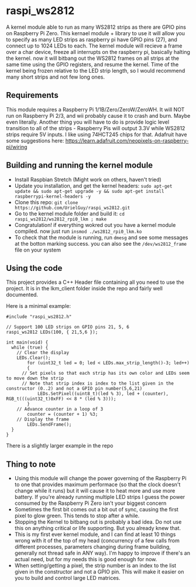 # raspi_ws2812
A kernel module able to run as many WS2812 strips as there are GPIO pins on Raspberry Pi Zero. 
This kernael module + library to use it will allow you to specify as many LED strips as raspberry pi have GPIO pins (27), and connect up to 1024 LEDs to each. The kernel module will recieve a frame over a char device, freeze all interrupts on the raspberry pi, basically halting the kernel. now it will bitbang out the WS2812 frames on all strips at the same time using the GPIO registers, and resume the kernel. Time of the kernel being frozen relative to the LED strip length, so I would recommend many short strips and not few long ones.

## Requirements
This module requires a Raspberry Pi 1/1B/Zero/ZeroW/ZeroWH. It will NOT run on Raspberry Pi 2/3, and wii probably cause it to crash and burn. Maybe even literally.
Another thing you will have to do is provide logic level transition to all of the strips - Raspberry Pis will output 3.3V while WS2812 strips require 5V inputs. I like using 74HCT245 chips for that. Adafruit have some suggestions here: https://learn.adafruit.com/neopixels-on-raspberry-pi/wiring

## Building and running the kernel module
* Install Raspbian Stretch (Might work on others, haven't tried) 
* Update you installation, and get the kernel headers: `sudo apt-get update && sudo apt-get upgrade -y && sudo apt-get install raspberrypi-kernel-headers -y`
* Clone this repo: `git clone https://github.com/UrielGuy/raspi_ws2812.git`
* Go to the kernel module folder and build it: `cd raspi_ws2812/ws2812_rpi0_lkm ; make`
* Congratulation! if everything wokred out you have a kernel module compiled. now just run `insmod ./ws2812_rpi0_lkm.ko`
* To check that the module is running, run `dmesg` and see some messages at the botton marking success. you can also see the `/dev/ws2812_frame` file on your system

## Using the code
This project provides a C++ Header file containing all you need to use the project. It is in the lkm_client folder inside the repo and fairly well documented. 

Here is a minimal example:
```
#include "raspi_ws2812.h"

// Support 100 LED strips on GPIO pins 21, 5, 6
raspi_ws2812 LEDs(100, { 21,5,6 });

int main(void) {
  while (true) {
    // Clear the display
    LEDs.Clear();
		for (uint32_t led = 0; led < LEDs.max_strip_length()-3; led++)
		{
      // Set pixels so that each strip has its own color and LEDs seem to move down the strip
      // Note that strip index is index to the list given in the constructor (0..2) and not a GPIO pin number(5,6,21)
			LEDs.SetPixel((uint8_t)(led % 3), led + (counter), RGB_t(((uint32_t)0xFF) << 8 * (led % 3)));
		}
    // Advance counter in a loop of 3
		counter = (counter + 1) %3;
    // Display the frame
		LEDs.SendFrame();
  }
}
```
There is a slightly larger example in the repo

## Thing to note
* Using this module will change the power governing of the Raspberry Pi to one that provides maximum performace (so that the clock doesn't change while it runs) but it will cause it to heat more and use more battery. If you're already running multiple LED strips I guess the power consumed by the Raspberry Pi Zero isn't your biggest concern
* Sometimes the first bit comes out a bit out of sync, causing the first pixel to glow green. This tends to stop after a while. 
* Stopping the Kernel to bitbang out is probably a bad idea. Do not use this on anything critical or life supporting. But you already knew that. 
* This is my first ever kernel module, and I can find at least 10 things wrong with it of the top of my head (concurrency of a few calls from different processes, parameters changing during frame building, generally not thread safe in ANY way). I'm happy to improve if there's an actual need, but for my needs this is good enough for now. 
* When setting/getting a pixel, the strip number is an index to the list given in the constructor and not a GPIO pin. This will make it easier on you to build and control large LED matrices.
